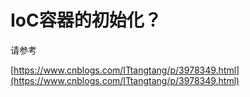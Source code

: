 # IoC容器的初始化？

请参考

[https://www.cnblogs.com/ITtangtang/p/3978349.html](https://www.cnblogs.com/ITtangtang/p/3978349.html)

